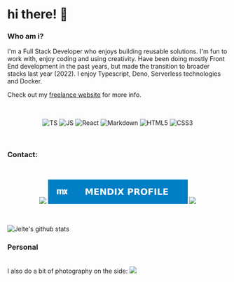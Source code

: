 # hi there! :wave:

<h3>Who am i?</h3>

I'm a Full Stack Developer who enjoys building reusable solutions. I'm fun to work with, enjoy coding and using creativity.
Have been doing mostly Front End development in the past years, but made the transition to broader stacks last year (2022). I enjoy Typescript, Deno, Serverless technologies and Docker.

Check out my [freelance website](https://caffcode.com) for more info.

<br />
<p align="center">
  <img align="center" alt="TS" src="https://img.shields.io/badge/typescript-%23007ACC.svg?style=for-the-badge&logo=typescript&logoColor=white">
  <img align="center" alt="JS" src="https://img.shields.io/badge/javascript-%23323330.svg?style=for-the-badge&logo=javascript&logoColor=%23F7DF1E">
  <img align="center" alt="React" src="https://img.shields.io/badge/react-%23282c34.svg?style=for-the-badge&logo=react&logoColor=61dafb">
  <img align="center" alt="Markdown" src="https://img.shields.io/badge/markdown-%23000000.svg?style=for-the-badge&logo=markdown&logoColor=white">
  <img align="center" alt="HTML5" src="https://img.shields.io/badge/html5-%23E34F26.svg?style=for-the-badge&logo=html5&logoColor=white">
  <img align="center" alt="CSS3" src="https://img.shields.io/badge/css3-%231572B6.svg?style=for-the-badge&logo=css3&logoColor=white">
</p>

<br />
<h3>Contact:</h3>

<br />

<p align="center">
  <a href="https://www.linkedin.com/in/jeltelagendijk" target="_blank"><img src="https://img.shields.io/badge/-LinkedIn-%230077B5?style=for-the-badge&logo=linkedin&logoColor=white" target="_blank"></a>
  <a href="https://developer.mendixcloud.com/link/profile/overview/609393" target="_blank"><img src="https://raw.githubusercontent.com/j3lte/j3lte/main/mendix_profile-blue.svg" target="_blank"></a>
  <a href="https://github.com/J3lte" target="_blank"><img src="https://img.shields.io/github/followers/J3lte?style=for-the-badge&logo=github&logoColor=white" target="_blank"></a>
</p>

<br />

![Jelte's github stats](https://github-readme-stats.vercel.app/api?username=j3lte&show_icons=true&theme=vue-dark)

<h3>Personal</h3>
<br />
I also do a bit of photography on the side:
  <a href="https://instagram.com/j3lte" target="_blank"><img src="https://img.shields.io/badge/-Instagram-%23E4405F?style=for-the-badge&logo=instagram&logoColor=white" target="_blank"></a>
